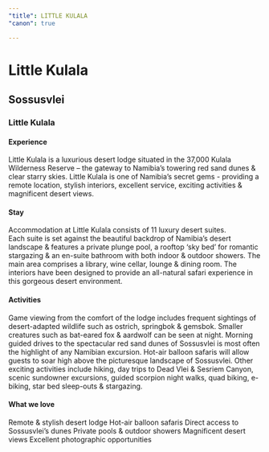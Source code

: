 ```yaml
---
"title": LITTLE KULALA
"canon": true

---
```


# Little Kulala
## Sossusvlei
### Little Kulala

#### Experience
Little Kulala is a luxurious desert lodge situated in the 37,000 Kulala Wilderness Reserve – the gateway to Namibia’s towering red sand dunes &amp; clear starry skies.
Little Kulala is one of Namibia’s secret gems - providing a remote location, stylish interiors, excellent service, exciting activities &amp; magnificent desert views.

#### Stay
Accommodation at Little Kulala consists of 11 luxury desert suites.  
Each suite is set against the beautiful backdrop of Namibia’s desert landscape &amp; features a private plunge pool, a rooftop ‘sky bed’ for romantic stargazing &amp; an en-suite bathroom with both indoor &amp; outdoor showers.
The main area comprises a library, wine cellar, lounge &amp; dining room.  The interiors have been designed to provide an all-natural safari experience in this gorgeous desert environment.

#### Activities
Game viewing from the comfort of the lodge includes frequent sightings of desert-adapted wildlife such as ostrich, springbok &amp; gemsbok.  Smaller creatures such as bat-eared fox &amp; aardwolf can be seen at night.
Morning guided drives to the spectacular red sand dunes of Sossusvlei is most often the highlight of any Namibian excursion.  Hot-air balloon safaris will allow guests to soar high above the picturesque landscape of Sossusvlei.
Other exciting activities include hiking, day trips to Dead Vlei &amp; Sesriem Canyon, scenic sundowner excursions, guided scorpion night walks, quad biking, e-biking, star bed sleep-outs &amp; stargazing.


#### What we love
Remote &amp; stylish desert lodge
Hot-air balloon safaris
Direct access to Sossusvlei’s dunes
Private pools &amp; outdoor showers
Magnificent desert views
Excellent photographic opportunities